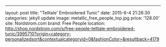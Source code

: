 ---
layout: post
title:  "Telltale' Embroidered Tunic"
date:   2015-6-4 21:26:30
categories: jekyll update
image: metallic_free_people_top.jpg
price: '128.00'
site: Nordstrom.com
brand: Free People
location: http://shop.nordstrom.com/s/free-people-telltale-embroidered-tunic/3995710?origin=category-personalizedsort&contextualcategoryid=0&fashionColor=&resultback=4179
